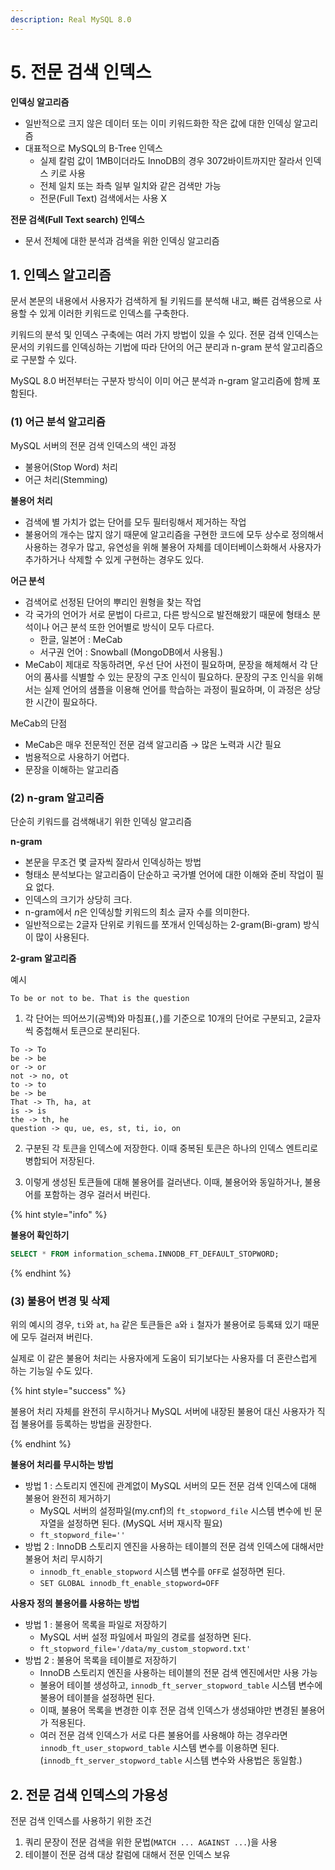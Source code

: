 ```yaml
---
description: Real MySQL 8.0
---
```


# 5. 전문 검색 인덱스

**인덱싱 알고리즘**

- 일반적으로 크지 않은 데이터 또는 이미 키워드화한 작은 값에 대한 인덱싱 알고리즘
- 대표적으로 MySQL의 B-Tree 인덱스
    - 실제 칼럼 값이 1MB이더라도 InnoDB의 경우 3072바이트까지만 잘라서 인덱스 키로 사용
    - 전체 일치 또는 좌측 일부 일치와 같은 검색만 가능
    - 전문(Full Text) 검색에서는 사용 X

**전문 검색(Full Text search) 인덱스**

- 문서 전체에 대한 분석과 검색을 위한 인덱싱 알고리즘

## 1. 인덱스 알고리즘

문서 본문의 내용에서 사용자가 검색하게 될 키워드를 분석해 내고, 빠른 검색용으로 사용할 수 있게 이러한 키워드로 인덱스를 구축한다.

키워드의 분석 및 인덱스 구축에는 여러 가지 방법이 있을 수 있다. 전문 검색 인덱스는 문서의 키워드를 인덱싱하는 기법에 따라 단어의 어근 분리과 n-gram 분석 알고리즘으로 구분할 수 있다.

MySQL 8.0 버전부터는 구분자 방식이 이미 어근 분석과 n-gram 알고리즘에 함께 포함된다.

### (1) 어근 분석 알고리즘

MySQL 서버의 전문 검색 인덱스의 색인 과정

- 불용어(Stop Word) 처리
- 어근 처리(Stemming)

**불용어 처리**

- 검색에 별 가치가 없는 단어를 모두 필터링해서 제거하는 작업
- 불용어의 개수는 많지 않기 때문에 알고리즘을 구현한 코드에 모두 상수로 정의해서 사용하는 경우가 많고, 유연성을 위해 불용어 자체를 데이터베이스화해서 사용자가 추가하거나 삭제할 수 있게 구현하는 경우도 있다.

**어근 분석**

- 검색어로 선정된 단어의 뿌리인 원형을 찾는 작업
- 각 국가의 언어가 서로 문법이 다르고, 다른 방식으로 발전해왔기 때문에 형태소 분석이나 어근 분석 또한 언어별로 방식이 모두 다르다.
    - 한글, 일본어 : MeCab
    - 서구권 언어 : Snowball (MongoDB에서 사용됨.)
- MeCab이 제대로 작동하려면, 우선 단어 사전이 필요하며, 문장을 해체해서 각 단어의 품사를 식별할 수 있는 문장의 구조 인식이 필요하다. 문장의 구조 인식을 위해서는 실제 언어의 샘플을 이용해 언어를 학습하는 과정이 필요하며, 이 과정은 상당한 시간이 필요하다.

MeCab의 단점

- MeCab은 매우 전문적인 전문 검색 알고리즘 → 많은 노력과 시간 필요
- 범용적으로 사용하기 어렵다.
- 문장을 이해하는 알고리즘

### (2) n-gram 알고리즘

단순히 키워드를 검색해내기 위한 인덱싱 알고리즘

**n-gram**

- 본문을 무조건 몇 글자씩 잘라서 인덱싱하는 방법
- 형태소 분석보다는 알고리즘이 단순하고 국가별 언어에 대한 이해와 준비 작업이 필요 없다.
- 인덱스의 크기가 상당히 크다.
- n-gram에서 *n*은 인덱싱할 키워드의 최소 글자 수를 의미한다.
- 일반적으로는 2글자 단위로 키워드를 쪼개서 인덱싱하는 2-gram(Bi-gram) 방식이 많이 사용된다.

**2-gram 알고리즘**

예시

```
To be or not to be. That is the question
```

1. 각 단어는 띄어쓰기(공백)와 마침표(`,`)를 기준으로 10개의 단어로 구분되고, 2글자씩 중첩해서 토큰으로 분리된다.

```
To -> To
be -> be
or -> or
not -> no, ot
to -> to
be -> be
That -> Th, ha, at
is -> is
the -> th, he
question -> qu, ue, es, st, ti, io, on
```

2. 구분된 각 토큰을 인덱스에 저장한다. 이때 중복된 토큰은 하나의 인덱스 엔트리로 병합되어 저장된다.

3. 이렇게 생성된 토큰들에 대해 불용어를 걸러낸다. 이때, 불용어와 동일하거나, 불용어를 포함하는 경우 걸러서 버린다.

{% hint style="info" %}

**불용어 확인하기**

```sql
SELECT * FROM information_schema.INNODB_FT_DEFAULT_STOPWORD;
```

{% endhint %}

### (3) 불용어 변경 및 삭제

위의 예시의 경우, `ti`와 `at`, `ha` 같은 토큰들은 `a`와 `i` 철자가 불용어로 등록돼 있기 때문에 모두 걸러져 버린다.

실제로 이 같은 불용어 처리는 사용자에게 도움이 되기보다는 사용자를 더 혼란스럽게 하는 기능일 수도 있다.

{% hint style="success" %}

불용어 처리 자체를 완전히 무시하거나 MySQL 서버에 내장된 불용어 대신 사용자가 직접 불용어를 등록하는 방법을 권장한다.

{% endhint %}

**불용어 처리를 무시하는 방법**

- 방법 1 : 스토리지 엔진에 관계없이 MySQL 서버의 모든 전문 검색 인덱스에 대해 불용어 완전히 제거하기
    - MySQL 서버의 설정파일(my.cnf)의 `ft_stopword_file` 시스템 변수에 빈 문자열을 설정하면 된다. (MySQL 서버 재시작 필요)
    - `ft_stopword_file=''`
- 방법 2 : InnoDB 스토리지 엔진을 사용하는 테이블의 전문 검색 인덱스에 대해서만 불용어 처리 무시하기
    - `innodb_ft_enable_stopword` 시스템 변수를 `OFF`로 설정하면 된다.
    - `SET GLOBAL innodb_ft_enable_stopword=OFF`

**사용자 정의 불용어를 사용하는 방법**

- 방법 1 : 불용어 목록을 파일로 저장하기
    - MySQL 서버 설정 파일에서 파일의 경로를 설정하면 된다.
    - `ft_stopword_file='/data/my_custom_stopword.txt'`
- 방법 2 : 불용어 목록을 테이블로 저장하기 
    - InnoDB 스토리지 엔진을 사용하는 테이블의 전문 검색 엔진에서만 사용 가능
    - 불용어 테이블 생성하고, `innodb_ft_server_stopword_table` 시스템 변수에 불용어 테이블을 설정하면 된다.
    - 이때, 불용어 목록을 변경한 이후 전문 검색 인덱스가 생성돼야만 변경된 불용어가 적용된다.
    - 여러 전문 검색 인덱스가 서로 다른 불용어를 사용해야 하는 경우라면 `innodb_ft_user_stopword_table` 시스템 변수를 이용하면 된다. (`innodb_ft_server_stopword_table` 시스템 변수와 사용법은 동일함.)

## 2. 전문 검색 인덱스의 가용성

전문 검색 인덱스를 사용하기 위한 조건

1. 쿼리 문장이 전문 검색을 위한 문법(`MATCH ... AGAINST ...`)을 사용
2. 테이블이 전문 검색 대상 칼럼에 대해서 전문 인덱스 보유

